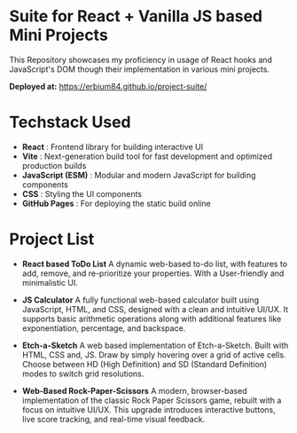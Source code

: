 # Suite for React + Vanilla JS based Mini Projects 

This Repository showcases my proficiency in usage of React hooks and JavaScript's DOM though their implementation in various mini projects.

**Deployed at:** https://erbium84.github.io/project-suite/

# Techstack Used
- **React** : Frontend library for building interactive UI
- **Vite** : Next-generation build tool for fast development and optimized production builds
- **JavaScript (ESM)** : Modular and modern JavaScript for building components
- **CSS** : Styling the UI components
- **GitHub Pages** : For deploying the static build online

# Project List
- **React based ToDo List**
    A dynamic web-based to-do list, with features to add, remove, and re-prioritize your properties. With a User-friendly and minimalistic UI.

- **JS Calculator**
    A fully functional web-based calculator built using JavaScript, HTML, and CSS, designed with a clean and intuitive UI/UX. It supports basic arithmetic operations along with     additional features like exponentiation, percentage, and backspace.

- **Etch-a-Sketch**
    A web based implementation of Etch-a-Sketch. Built with HTML, CSS and, JS. Draw by simply hovering over a grid of active cells. Choose between HD (High Definition) and SD       (Standard Definition) modes to switch grid resolutions.

- **Web-Based Rock-Paper-Scissors**
     A modern, browser-based implementation of the classic Rock Paper Scissors game, rebuilt with a focus on intuitive UI/UX. This upgrade introduces interactive buttons,         live score tracking, and real-time visual feedback.

  

  
